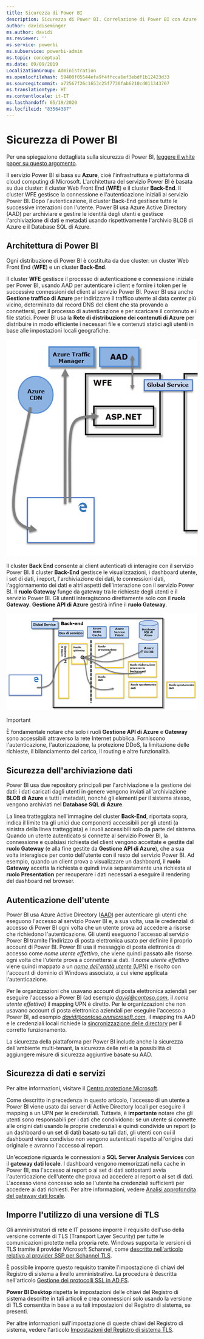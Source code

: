 ```yaml
---
title: Sicurezza di Power BI
description: Sicurezza di Power BI. Correlazione di Power BI con Azure Active Directory e altri servizi di Azure. Questo argomento include inoltre un collegamento a un white paper più approfondito.
author: davidiseminger
ms.author: davidi
ms.reviewer: ''
ms.service: powerbi
ms.subservice: powerbi-admin
ms.topic: conceptual
ms.date: 09/09/2019
LocalizationGroup: Administration
ms.openlocfilehash: 59400f05544efa9f4ffcca6ef3ebdf1b12423d33
ms.sourcegitcommit: a72567f26c1653c25f7730fab6210cd011343707
ms.translationtype: HT
ms.contentlocale: it-IT
ms.lasthandoff: 05/19/2020
ms.locfileid: "83564387"
---
```

# <a name="power-bi-security"></a>Sicurezza di Power BI

Per una spiegazione dettagliata sulla sicurezza di Power BI, [leggere il white paper su questo argomento](../guidance/whitepaper-powerbi-security.md).

Il servizio Power BI si basa su **Azure**, cioè l'infrastruttura e piattaforma di cloud computing di Microsoft. L'architettura del servizio Power BI è basata su due cluster: il cluster Web Front End (**WFE**) e il cluster **Back-End**. Il cluster WFE gestisce la connessione e l'autenticazione iniziali al servizio Power BI. Dopo l'autenticazione, il cluster Back-End gestisce tutte le successive interazioni con l'utente. Power BI usa Azure Active Directory (AAD) per archiviare e gestire le identità degli utenti e gestisce l'archiviazione di dati e metadati usando rispettivamente l'archivio BLOB di Azure e il Database SQL di Azure.

## <a name="power-bi-architecture"></a>Architettura di Power BI

Ogni distribuzione di Power BI è costituita da due cluster: un cluster Web Front End (**WFE**) e un cluster **Back-End**.

Il cluster **WFE** gestisce il processo di autenticazione e connessione iniziale per Power BI, usando AAD per autenticare i client e fornire i token per le successive connessioni del client al servizio Power BI. Power BI usa anche **Gestione traffico di Azure** per indirizzare il traffico utente al data center più vicino, determinato dal record DNS del client che sta provando a connettersi, per il processo di autenticazione e per scaricare il contenuto e i file statici. Power BI usa la **Rete di distribuzione dei contenuti di Azure** per distribuire in modo efficiente i necessari file e contenuti statici agli utenti in base alle impostazioni locali geografiche.

![](media/service-admin-power-bi-security/pbi_security_v2_wfe.png)

Il cluster **Back End** consente ai client autenticati di interagire con il servizio Power BI. Il cluster **Back-End** gestisce le visualizzazioni, i dashboard utente, i set di dati, i report, l'archiviazione dei dati, le connessioni dati, l'aggiornamento dei dati e altri aspetti dell'interazione con il servizio Power BI. Il **ruolo Gateway** funge da gateway tra le richieste degli utenti e il servizio Power BI. Gli utenti interagiscono direttamente solo con il **ruolo Gateway**. **Gestione API di Azure** gestirà infine il **ruolo Gateway**.

![](media/service-admin-power-bi-security/pbi_security_v2_backend_updated.png)

> [!IMPORTANT]
> È fondamentale notare che solo i ruoli **Gestione API di Azure** e **Gateway** sono accessibili attraverso la rete Internet pubblica. Forniscono l'autenticazione, l'autorizzazione, la protezione DDoS, la limitazione delle richieste, il bilanciamento del carico, il routing e altre funzionalità.

## <a name="data-storage-security"></a>Sicurezza dell'archiviazione dati

Power BI usa due repository principali per l'archiviazione e la gestione dei dati: i dati caricati dagli utenti in genere vengono inviati all'archiviazione **BLOB di Azure** e tutti i metadati, nonché gli elementi per il sistema stesso, vengono archiviati nel **Database SQL di Azure**.

La linea tratteggiata nell'immagine del cluster **Back-End**, riportata sopra, indica il limite tra gli unici due componenti accessibili per gli utenti (a sinistra della linea tratteggiata) e i ruoli accessibili solo da parte del sistema. Quando un utente autenticato si connette al servizio Power BI, la connessione e qualsiasi richiesta del client vengono accettate e gestite dal **ruolo Gateway** (e alla fine gestite da **Gestione API di Azure**), che a sua volta interagisce per conto dell'utente con il resto del servizio Power BI. Ad esempio, quando un client prova a visualizzare un dashboard, il **ruolo Gateway** accetta la richiesta e quindi invia separatamente una richiesta al **ruolo Presentation** per recuperare i dati necessari a eseguire il rendering del dashboard nel browser.

## <a name="user-authentication"></a>Autenticazione dell'utente

Power BI usa Azure Active Directory ([AAD](https://azure.microsoft.com/services/active-directory/)) per autenticare gli utenti che eseguono l'accesso al servizio Power BI e, a sua volta, usa le credenziali di accesso di Power BI ogni volta che un utente prova ad accedere a risorse che richiedono l'autenticazione. Gli utenti eseguono l'accesso al servizio Power BI tramite l'indirizzo di posta elettronica usato per definire il proprio account di Power BI. Power BI usa il messaggio di posta elettronica di accesso come *nome utente effettivo*, che viene quindi passato alle risorse ogni volta che l'utente prova a connettersi ai dati. Il *nome utente effettivo* viene quindi mappato a un [*nome dell'entità utente* (UPN)](/windows/win32/secauthn/user-name-formats) e risolto con l'account di dominio di Windows associato, a cui viene applicata l'autenticazione.

Per le organizzazioni che usavano account di posta elettronica aziendali per eseguire l'accesso a Power BI (ad esempio <em>david@contoso.com</em>, il *nome utente effettivo*) il mapping UPN è diretto. Per le organizzazioni che non usavano account di posta elettronica aziendali per eseguire l'accesso a Power BI, ad esempio <em>david@contoso.onmicrosoft.com</em>, il mapping tra AAD e le credenziali locali richiede la [sincronizzazione delle directory](/azure/active-directory-domain-services/synchronization) per il corretto funzionamento.

La sicurezza della piattaforma per Power BI include anche la sicurezza dell'ambiente multi-tenant, la sicurezza delle reti e la possibilità di aggiungere misure di sicurezza aggiuntive basate su AAD.

## <a name="data-and-service-security"></a>Sicurezza di dati e servizi

Per altre informazioni, visitare il [Centro protezione Microsoft](https://www.microsoft.com/trustcenter).

Come descritto in precedenza in questo articolo, l'accesso di un utente a Power BI viene usato dai server di Active Directory locali per eseguire il mapping a un UPN per le credenziali. Tuttavia, è **importante** notare che gli utenti sono responsabili per i dati che condividono: se un utente si connette alle origini dati usando le proprie credenziali e quindi condivide un report (o un dashboard o un set di dati) basato su tali dati, gli utenti con cui il dashboard viene condiviso non vengono autenticati rispetto all'origine dati originale e avranno l'accesso al report.

Un'eccezione riguarda le connessioni a **SQL Server Analysis Services** con il **gateway dati locale**. I dashboard vengono memorizzati nella cache in Power BI, ma l'accesso ai report o ai set di dati sottostanti avvia l'autenticazione dell'utente che prova ad accedere al report o al set di dati. L'accesso viene concesso solo se l'utente ha credenziali sufficienti per accedere ai dati richiesti. Per altre informazioni, vedere [Analisi approfondita del gateway dati locale](../connect-data/service-gateway-onprem-indepth.md).

## <a name="enforcing-tls-version-usage"></a>Imporre l'utilizzo di una versione di TLS

Gli amministratori di rete e IT possono imporre il requisito dell'uso della versione corrente di TLS (Transport Layer Security) per tutte le comunicazioni protette nella propria rete. Windows supporta le versioni di TLS tramite il provider Microsoft Schannel, come [descritto nell'articolo relativo al provider SSP per Schannel TLS](https://docs.microsoft.com/windows/desktop/SecAuthN/protocols-in-tls-ssl--schannel-ssp-).

È possibile imporre questo requisito tramite l'impostazione di chiavi del Registro di sistema a livello amministrativo. La procedura è descritta nell'articolo [Gestione dei protocolli SSL in AD FS](https://docs.microsoft.com/windows-server/identity/ad-fs/operations/manage-ssl-protocols-in-ad-fs). 

**Power BI Desktop** rispetta le impostazioni delle chiavi del Registro di sistema descritte in tali articoli e crea connessioni solo usando la versione di TLS consentita in base a su tali impostazioni del Registro di sistema, se presenti.

Per altre informazioni sull'impostazione di queste chiavi del Registro di sistema, vedere l'articolo [Impostazioni del Registro di sistema TLS](https://docs.microsoft.com/windows-server/security/tls/tls-registry-settings).
